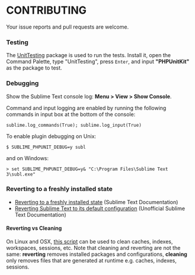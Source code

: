# CONTRIBUTING

Your issue reports and pull requests are welcome.

### Testing

The [UnitTesting](https://github.com/randy3k/UnitTesting) package is used to run the tests. Install it, open the Command Palette, type "UnitTesting", press `Enter`, and input **"PHPUnitKit"** as the package to test.

### Debugging

Show the Sublime Text console log: **Menu > View > Show Console**.

Command and input logging are enabled by running the following commands in input box at the bottom of the console:

```
sublime.log_commands(True); sublime.log_input(True)
```

To enable plugin debugging on Unix:

```
$ SUBLIME_PHPUNIT_DEBUG=y subl
```

and on Windows:

```
> set SUBLIME_PHPUNIT_DEBUG=y& "C:\Program Files\Sublime Text 3\subl.exe"
```

### Reverting to a freshly installed state

* [Reverting to a freshly installed state](https://www.sublimetext.com/docs/3/revert.html) (Sublime Text Documentation)
* [Reverting Sublime Text to its default configuration](http://docs.sublimetext.info/en/latest/extensibility/packages.html?highlight=fresh#reverting-sublime-text-to-its-default-configuration) (Unofficial Sublime Text Documentation)

#### Reverting vs Cleaning

On Linux and OSX, [this script](https://github.com/gerardroche/dotfiles/blob/master/src/bin/sublime-clean) can be used to clean caches, indexes, workspaces, sessions, etc. Note that cleaning and reverting are not the same: **reverting** removes installed packages and configurations, **cleaning** only removes files that are generated at runtime e.g. caches, indexes, sessions.
